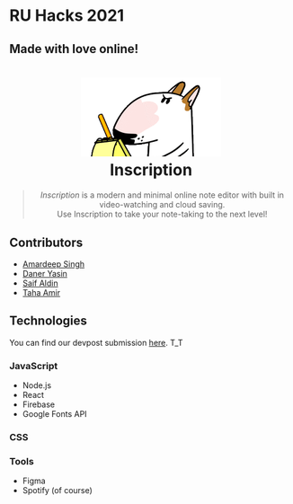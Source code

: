 # RU Hacks 2021

## Made with love online!

<h1 align="center">
  <a href=""><img src="assets/img/note.gif" width="250"/></a>
  <br>
  Inscription
</h1>

<blockquote align="center">
  <em>Inscription</em> is a modern and minimal online note editor with built in video-watching and cloud saving.<br>
  Use Inscription to take your note-taking to the next level!
</blockquote>

## Contributors

- [Amardeep Singh](https://github.com/amardeep-1)<br>
- [Daner Yasin](https://github.com/danerkestey)<br>
- [Saif Aldin](https://github.com/saifaldin14)<br>
- [Taha Amir](https://github.com/mashwaniT)<br>

## Technologies

You can find our devpost submission [here](https://devpost.com/software/karaokebot).
T_T

### JavaScript

- Node.js
- React
- Firebase
- Google Fonts API

### CSS

### Tools

- Figma
- Spotify (of course)
